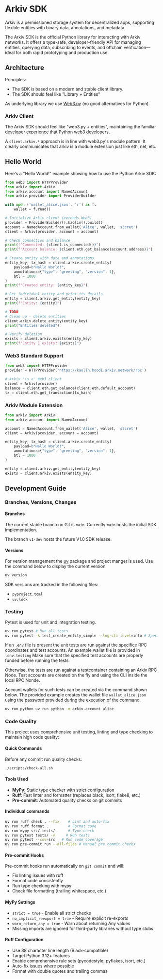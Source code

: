 # Arkiv SDK

Arkiv is a permissioned storage system for decentralized apps, supporting flexible entities with binary data, annotations, and metadata.

The Arkiv SDK is the official Python library for interacting with Arkiv networks. It offers a type-safe, developer-friendly API for managing entities, querying data, subscribing to events, and offchain verification—ideal for both rapid prototyping and production use.

## Architecture

Principles:
- The SDK is based on a modern and stable client library.
- The SDK should feel like "Library + Entities"

As underlying library we use [Web3.py](https://github.com/ethereum/web3.py) (no good alternatives for Python).


### Arkiv Client

The Arkiv SDK should feel like "web3.py + entities", maintaining the familiar developer experience that Python web3 developers.

A `client.arkiv.*` approach is in line with web3.py's module pattern.
It clearly communicates that arkiv is a module extension just like eth, net, etc.

## Hello World
Here's a "Hello World!" example showing how to use the Python Arkiv SDK:

```python
from web3 import HTTPProvider
from arkiv import Arkiv
from arkiv.account import NamedAccount
from arkiv.provider import ProviderBuilder

with open ('wallet_alice.json', 'r') as f:
    wallet = f.read()

# Initialize Arkiv client (extends Web3)
provider = ProviderBuilder().kaolin().build()
account = NamedAccount.from_wallet('Alice', wallet, 's3cret')
client = Arkiv(provider, account = account)

# Check connection and balance
print(f"Connected: {client.is_connected()}")
print(f"Account balance: {client.eth.get_balance(account.address)}")

# Create entity with data and annotations
entity_key, tx_hash = client.arkiv.create_entity(
    payload=b"Hello World!",
    annotations={"type": "greeting", "version": 1},
    btl = 1000
)
print(f"Created entity: {entity_key}")

# Get individual entity and print its details
entity = client.arkiv.get_entity(entity_key)
print(f"Entity: {entity}")

# TODO
# Clean up - delete entities
client.arkiv.delete_entity(entity_key)
print("Entities deleted")

# Verify deletion
exists = client.arkiv.exists(entity_key)
print(f"Entity 1 exists? {exists}")
```

### Web3 Standard Support
```python
from web3 import HTTPProvider
provider = HTTPProvider('https://kaolin.hoodi.arkiv.network/rpc')

# Arkiv 'is a' Web3 client
client = Arkiv(provider)
balance = client.eth.get_balance(client.eth.default_account)
tx = client.eth.get_transaction(tx_hash)
```

### Arkiv Module Extension
```python
from arkiv import Arkiv
from arkiv.account import NamedAccount

account = NamedAccount.from_wallet('Alice', wallet, 's3cret')
client = Arkiv(provider, account = account)

entity_key, tx_hash = client.arkiv.create_entity(
    payload=b"Hello World!",
    annotations={"type": "greeting", "version": 1},
    btl = 1000
)

entity = client.arkiv.get_entity(entity_key)
exists = client.arkiv.exists(entity_key)
```

## Development Guide

### Branches, Versions, Changes

#### Branches

The current stable branch on Git is `main`.
Currently `main` hosts the initial SDK implementation.

The branch `v1-dev` hosts the future V1.0 SDK release.

#### Versions

For version management the [uv](https://github.com/astral-sh/uv) package and project manger is used.
Use the command below to display the current version
```bash
uv version
```

SDK versions are tracked in the following files:
- `pyproject.toml`
- `uv.lock`

### Testing

Pytest is used for unit and integration testing.
```bash
uv run pytest # Run all tests
uv run pytest -k test_create_entity_simple --log-cli-level=info # Specific tests via keyword, print at info log level
```

If an `.env` file is present the unit tests are run against the specifice RPC coordinates and test accounts.
An example wallet file is provided in `.env.testing`
Make sure that the specified test accounts are properly funded before running the tests.

Otherwise, the tests are run against a testcontainer containing an Arkiv RPC Node.
Test accounts are created on the fly and using the CLI inside the local RPC Nonde.

Account wallets for such tests can be created via the command shown below.
The provided example creates the wallet file `wallet_alice.json` using the password provided during the execution of the command.

```bash
uv run python uv run python -m arkiv.account alice
```

### Code Quality

This project uses comprehensive unit testing, linting and type checking to maintain high code quality:

#### Quick Commands

Before any commit run quality checks:
```bash
./scripts/check-all.sh
```

#### Tools Used

- **MyPy**: Static type checker with strict configuration
- **Ruff**: Fast linter and formatter (replaces black, isort, flake8, etc.)
- **Pre-commit**: Automated quality checks on git commits

#### Individual commands
```bash
uv run ruff check . --fix    # Lint and auto-fix
uv run ruff format .         # Format code
uv run mypy src/ tests/      # Type check
uv run pytest tests/ -v     # Run tests
uv run pytest --cov=src   # Run code coverage
uv run pre-commit run --all-files # Manual pre commit checks
```

#### Pre-commit Hooks

Pre-commit hooks run automatically on `git commit` and will:
- Fix linting issues with ruff
- Format code consistently
- Run type checking with mypy
- Check file formatting (trailing whitespace, etc.)

#### MyPy Settings

- `strict = true` - Enable all strict checks
- `no_implicit_reexport = true` - Require explicit re-exports
- `warn_return_any = true` - Warn about returning Any values
- Missing imports are ignored for third-party libraries without type stubs

#### Ruff Configuration

- Use 88 character line length (Black-compatible)
- Target Python 3.12+ features
- Enable comprehensive rule sets (pycodestyle, pyflakes, isort, etc.)
- Auto-fix issues where possible
- Format with double quotes and trailing commas
